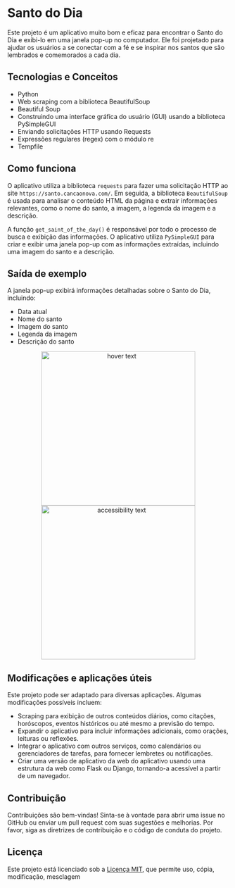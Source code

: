 <h1>Santo do Dia</h1>
<p>Este projeto é um aplicativo muito bom e eficaz para encontrar o Santo do Dia e exibi-lo em uma janela pop-up no computador. Ele foi projetado para ajudar os usuários a se conectar com a fé e se inspirar nos santos que são lembrados e comemorados a cada dia.</p>

<h2>Tecnologias e Conceitos</h2>
<ul>
    <li>Python</li>
    <li>Web scraping com a biblioteca BeautifulSoup</li>
    <li>Beautiful Soup</li>
    <li>Construindo uma interface gráfica do usuário (GUI) usando a biblioteca PySimpleGUI</li>
    <li>Enviando solicitações HTTP usando Requests</li>
    <li>Expressões regulares (regex) com o módulo re</li>
    <li>Tempfile</li>
</ul>

<h2>Como funciona</h2>
<p>O aplicativo utiliza a biblioteca <code>requests</code> para fazer uma solicitação HTTP ao site <code>https://santo.cancaonova.com/</code>. Em seguida, a biblioteca <code>BeautifulSoup</code> é usada para analisar o conteúdo HTML da página e extrair informações relevantes, como o nome do santo, a imagem, a legenda da imagem e a descrição.</p>
<p>A função <code>get_saint_of_the_day()</code> é responsável por todo o processo de busca e exibição das informações. O aplicativo utiliza <code>PySimpleGUI</code> para criar e exibir uma janela pop-up com as informações extraídas, incluindo uma imagem do santo e a descrição.</p>

<h2>Saída de exemplo</h2>
<p>A janela pop-up exibirá informações detalhadas sobre o Santo do Dia, incluindo:</p>
<ul>
    <li>Data atual</li>
    <li>Nome do santo</li>
    <li>Imagem do santo</li>
    <li>Legenda da imagem</li>
    <li>Descrição do santo</li>
</ul>
<p align="center">
  <img src="https://i.imgur.com/VJtVc4n.jpeg" width="350" title="hover text">
  <img src="https://i.imgur.com/EaN9s6l.png" width="350" alt="accessibility text">
</p>

<h2>Modificações e aplicações úteis</h2>
<p>Este projeto pode ser adaptado para diversas aplicações. Algumas modificações possíveis incluem:</p>
<ul>
    <li>Scraping para exibição de outros conteúdos diários, como citações, horóscopos, eventos históricos ou até mesmo a previsão do tempo.</li>
    <li>Expandir o aplicativo para incluir informações adicionais, como orações, leituras ou reflexões.</li>
    <li>Integrar o aplicativo com outros serviços, como calendários ou gerenciadores de tarefas, para fornecer lembretes ou notificações.</li>
    <li>Criar uma versão de aplicativo da web do aplicativo usando uma estrutura da web como Flask ou Django, tornando-a acessível a partir de um navegador.</li>
</ul>

<h2>Contribuição</h2>
<p>Contribuições são bem-vindas! Sinta-se à vontade para abrir uma issue no GitHub ou enviar um pull request com suas sugestões e melhorias. Por favor, siga as diretrizes de contribuição e o código de conduta do projeto.</p>

<h2>Licença</h2>
<p>Este projeto está licenciado sob a <a href="https://opensource.org/licenses/MIT">Licença MIT</a>, que permite uso, cópia, modificação, mesclagem
